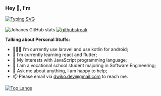 ### Hey 👋, I'm 
[![Typing SVG](https://readme-typing-svg.demolab.com?font=Fira+Code&pause=1000&color=F7F7F7&width=435&lines=Johanes+Geryaty)](https://git.io/typing-svg)
<br>
<br>
![Johanes GitHub stats](https://github-readme-stats.vercel.app/api?username=Johanesgeryaty&show_icons=true&theme=transparent)
[![githubstreak](https://streak-stats.demolab.com/?user=Johanesgeryaty&theme=dark)](https://git.io/streak-stats)

**Talking about Personal Stuffs:**
- 👨🏽‍💻 I’m currently use laravel and use kotlin for android;
- 🌱 I’m currently learning react and flutter; 
- 🤔 My interests with JavaScript programming language;
- 💼 I am a vocational school student majoring in Software Engineering;
- 💬 Ask me about anything, I am happy to help;
- 📫 Please email via dwiko.dev@gmail.com to reach me.

[![Top Langs](https://github-readme-stats.vercel.app/api/top-langs/?username=Johanesgeryaty&layout=compact)](https://github.com/JohanesGeryaty/github-readme-stats)
